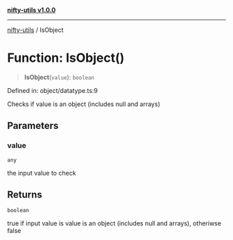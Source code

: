 [**nifty-utils v1.0.0**](../README.md)

***

[nifty-utils](../globals.md) / IsObject

# Function: IsObject()

> **IsObject**(`value`): `boolean`

Defined in: object/datatype.ts:9

Checks if value is an object (includes null and arrays)

## Parameters

### value

`any`

the input value to check

## Returns

`boolean`

true if input value is value is an object (includes null and arrays), otheriwse false
